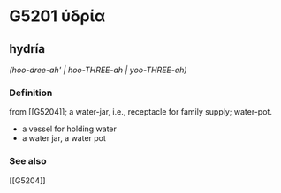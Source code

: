 # G5201 ὑδρία

## hydría

_(hoo-dree-ah' | hoo-THREE-ah | yoo-THREE-ah)_

### Definition

from [[G5204]]; a water-jar, i.e., receptacle for family supply; water-pot.

- a vessel for holding water
- a water jar, a water pot

### See also

[[G5204]]

